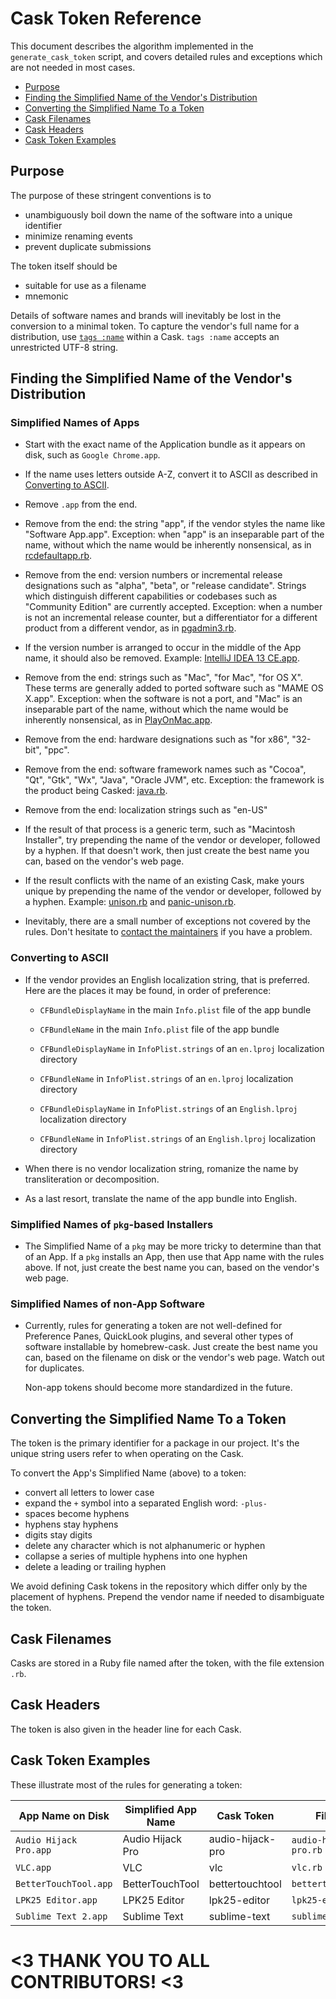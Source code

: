 # Cask Token Reference

This document describes the algorithm implemented in the `generate_cask_token`
script, and covers detailed rules and exceptions which are not needed in
most cases.

 * [Purpose](#purpose)
 * [Finding the Simplified Name of the Vendor's Distribution](#finding-the-simplified-name-of-the-vendors-distribution)
 * [Converting the Simplified Name To a Token](#converting-the-simplified-name-to-a-token)
 * [Cask Filenames](#cask-filenames)
 * [Cask Headers](#cask-headers)
 * [Cask Token Examples](#cask-token-examples)

## Purpose

The purpose of these stringent conventions is to

 * unambiguously boil down the name of the software into a unique identifier
 * minimize renaming events
 * prevent duplicate submissions

The token itself should be

 * suitable for use as a filename
 * mnemonic

Details of software names and brands will inevitably be lost in the
conversion to a minimal token.  To capture the vendor's full name for a
distribution, use [`tags :name`](CASK_LANGUAGE_REFERENCE.md#tags-stanza-details) within a Cask.
`tags :name` accepts an unrestricted UTF-8 string.

## Finding the Simplified Name of the Vendor's Distribution

### Simplified Names of Apps

  * Start with the exact name of the Application bundle as it appears on disk,
    such as `Google Chrome.app`.

  * If the name uses letters outside A-Z, convert it to ASCII as described in
    [Converting to ASCII](#converting-to-ascii).

  * Remove `.app` from the end.

  * Remove from the end: the string "app", if the vendor styles the name
    like "Software App.app".  Exception: when "app" is an inseparable part of the
    name, without which the name would be inherently nonsensical, as in [rcdefaultapp.rb](../Casks/rcdefaultapp.rb).

  * Remove from the end: version numbers or incremental release designations such
    as "alpha", "beta", or "release candidate".  Strings which distinguish different
    capabilities or codebases such as "Community Edition" are currently accepted.
    Exception: when a number is not an incremental release counter, but a
    differentiator for a different product from a different vendor, as in [pgadmin3.rb](../Casks/pgadmin3.rb).

  * If the version number is arranged to occur in the middle of the App name,
    it should also be removed.  Example: [IntelliJ IDEA 13 CE.app](../Casks/intellij-idea-ce.rb).

  * Remove from the end: strings such as "Mac", "for Mac", "for OS X".
    These terms are generally added to ported software such as "MAME OS X.app".
    Exception: when the software is not a port, and "Mac" is an inseparable
    part of the name, without which the name would be inherently nonsensical,
    as in [PlayOnMac.app](../Casks/playonmac.rb).

  * Remove from the end: hardware designations such as "for x86", "32-bit", "ppc".

  * Remove from the end: software framework names such as "Cocoa", "Qt",
    "Gtk", "Wx", "Java", "Oracle JVM", etc.  Exception: the framework is the
    product being Casked: [java.rb](../Casks/java.rb).

  * Remove from the end: localization strings such as "en-US"

  * If the result of that process is a generic term, such as "Macintosh Installer",
    try prepending the name of the vendor or developer, followed by a hyphen.
    If that doesn't work, then just create the best name you can, based on the
    vendor's web page.

  * If the result conflicts with the name of an existing Cask, make yours unique
    by prepending the name of the vendor or developer, followed by a hyphen.
    Example: [unison.rb](../Casks/unison.rb) and [panic-unison.rb](../Casks/panic-unison.rb).

  * Inevitably, there are a small number of exceptions not covered by the rules.
    Don't hesitate to [contact the maintainers](../../../issues) if you have a
    problem.

### Converting to ASCII

  * If the vendor provides an English localization string, that is preferred.
    Here are the places it may be found, in order of preference:

      * `CFBundleDisplayName` in the main `Info.plist` file of the app
        bundle

      * `CFBundleName` in the main `Info.plist` file of the app bundle

      * `CFBundleDisplayName` in `InfoPlist.strings` of an `en.lproj`
        localization directory

      * `CFBundleName` in `InfoPlist.strings` of an `en.lproj` localization
        directory

      * `CFBundleDisplayName` in `InfoPlist.strings` of an `English.lproj`
        localization directory

      * `CFBundleName` in `InfoPlist.strings` of an `English.lproj`
        localization directory

  * When there is no vendor localization string, romanize the name by
    transliteration or decomposition.

  * As a last resort, translate the name of the app bundle into English.

### Simplified Names of `pkg`-based Installers

  * The Simplified Name of a `pkg` may be more tricky to determine than that
    of an App.  If a `pkg` installs an App, then use that App name with the
    rules above.  If not, just create the best name you can, based on the
    vendor's web page.

### Simplified Names of non-App Software

  * Currently, rules for generating a token are not well-defined for
    Preference Panes, QuickLook plugins, and several other types of software
    installable by homebrew-cask.  Just create the best name you can, based
    on the filename on disk or the vendor's web page.  Watch out for
    duplicates.

    Non-app tokens should become more standardized in the future.

## Converting the Simplified Name To a Token

The token is the primary identifier for a package in our project. It's
the unique string users refer to when operating on the Cask.

To convert the App's Simplified Name (above) to a token:

  * convert all letters to lower case
  * expand the `+` symbol into a separated English word: `-plus-`
  * spaces become hyphens
  * hyphens stay hyphens
  * digits stay digits
  * delete any character which is not alphanumeric or hyphen
  * collapse a series of multiple hyphens into one hyphen
  * delete a leading or trailing hyphen

We avoid defining Cask tokens in the repository which differ only by the
placement of hyphens.  Prepend the vendor name if needed to disambiguate
the token.

## Cask Filenames

Casks are stored in a Ruby file named after the token, with the file
extension `.rb`.

## Cask Headers

The token is also given in the header line for each Cask.

## Cask Token Examples

These illustrate most of the rules for generating a token:

App Name on Disk       | Simplified App Name | Cask Token       | Filename
-----------------------|---------------------|------------------|----------------------
`Audio Hijack Pro.app` | Audio Hijack Pro    | audio-hijack-pro | `audio-hijack-pro.rb`
`VLC.app`              | VLC                 | vlc              | `vlc.rb`
`BetterTouchTool.app`  | BetterTouchTool     | bettertouchtool  | `bettertouchtool.rb`
`LPK25 Editor.app`     | LPK25 Editor        | lpk25-editor     | `lpk25-editor.rb`
`Sublime Text 2.app`   | Sublime Text        | sublime-text     | `sublime-text.rb`


# <3 THANK YOU TO ALL CONTRIBUTORS! <3
